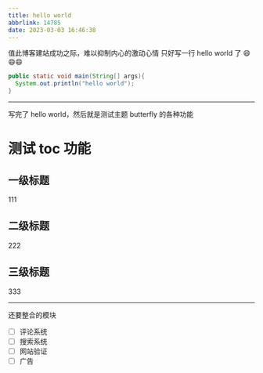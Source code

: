 ```yaml
---
title: hello world
abbrlink: 14785
date: 2023-03-03 16:46:38
---
```


值此博客建站成功之际，难以抑制内心的激动心情
只好写一行 hello world 了 😄😄😄

```java
public static void main(String[] args){
  System.out.println("hello world");
}

```

---

写完了 hello world，然后就是测试主题 butterfly 的各种功能

# 测试 toc 功能

## 一级标题

111

## 二级标题

222

## 三级标题

333

---

还要整合的模块

- [ ] 评论系统
- [ ] 搜索系统
- [ ] 网站验证
- [ ] 广告
